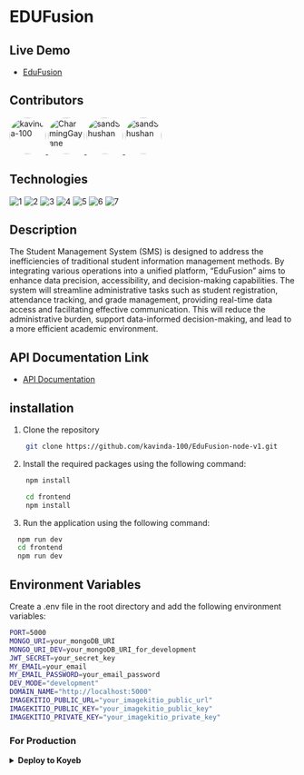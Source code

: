 # EDUFusion

## Live Demo
- [EduFusion](https://chief-friederike-technk-12177a0b.koyeb.app/)

## Contributors

<a href="https://github.com/kavinda-100">

  <img src="https://avatars.githubusercontent.com/u/152590601?s=64&v=4" width="64" height="64" alt="kavinda-100" style="border-radius: 50%;" />

</a>

<a href="https://github.com/ChaminduGayanuka-OUSL">

  <img src="https://avatars.githubusercontent.com/u/172014849?s=64&v=4" width="64" height="64" alt="CharmingGayane" style="border-radius: 50%;" />

</a>

<a href="https://github.com/sandunMadhushan">

  <img src="https://avatars.githubusercontent.com/u/69344147?s=64&v=4" width="64" height="64" alt="sandShushan" style="border-radius: 50%;" />

</a>

<a href="https://github.com/dilwan-thennakoon">

  <img src="https://avatars.githubusercontent.com/u/172015341?v=4" width="64" height="64" alt="sandShushan" style="border-radius: 50%;" />

</a>



## Technologies
![1](https://img.shields.io/badge/v1.1-Bun.sh-gray?style=flat)
![2](https://img.shields.io/badge/v4.19-Express.js-green?style=flat)
![3](https://img.shields.io/badge/v7-MongoDB-Evergreen?style=flat)
![4](https://img.shields.io/badge/v8.7-Mongoose-red?style=flat)
![5](https://img.shields.io/badge/v5-Vite-yellow?style=flat)
![6](https://img.shields.io/badge/v18-React-blue?style=flat)
![7](https://img.shields.io/badge/v3.4-TailwindCss-blue?style=flat)

## Description
The Student Management System (SMS) is designed to address the inefficiencies of traditional student information management
methods. By integrating various operations into a unified platform, “EduFusion” aims to enhance data precision,
accessibility, and decision-making capabilities.
The system will streamline administrative tasks such as student registration, attendance tracking,
and grade management, providing real-time data access and facilitating effective communication.
This will reduce the administrative burden, support data-informed decision-making, and lead to a more efficient
academic environment.

## API Documentation Link
- [API Documentation](https://documenter.getpostman.com/view/29134650/2sAYHxojVL)

## installation
1. Clone the repository
```bash
    git clone https://github.com/kavinda-100/EduFusion-node-v1.git
```

2. Install the required packages using the following command: 
```bash
    npm install
```

```bash
    cd frontend
    npm install
```

3. Run the application using the following command:
  ```bash
    npm run dev
    cd frontend
    npm run dev
```


## Environment Variables
Create a .env file in the root directory and add the following environment variables:
```bash
PORT=5000
MONGO_URI=your_mongoDB_URI
MONGO_URI_DEV=your_mongoDB_URI_for_development
JWT_SECRET=your_secret_key
MY_EMAIL=your_email
MY_EMAIL_PASSWORD=your_email_password
DEV_MODE="development"
DOMAIN_NAME="http://localhost:5000"
IMAGEKITIO_PUBLIC_URL="your_imagekitio_public_url"
IMAGEKITIO_PUBLIC_KEY="your_imagekitio_public_key"
IMAGEKITIO_PRIVATE_KEY="your_imagekitio_private_key"
```


### For Production
<details>
<summary><b>Deploy to Koyeb</b></summary>

[![Deploy to Koyeb](https://www.koyeb.com/static/images/deploy/button.svg)](https://app.koyeb.com/deploy?type=git&repository=github.com/kavinda-100/EduFusion-node-v1&env[PORT]=5000&env[MONGO_URI]&env[MONGO_URI_DEV]&env[JWT_SECRET]&env[MY_EMAIL]&env[MY_EMAIL_PASSWORD]&env[DEV_MODE]&env[DOMAIN_NAME]=http://localhost:5000&env[IMAGEKITIO_PUBLIC_URL]&env[IMAGEKITIO_PUBLIC_KEY]&env[IMAGEKITIO_PRIVATE_KEY]&env[VITE_IMAGEKITIO_PUBLIC_URL]&env[VITE_IMAGEKITIO_PUBLIC_KEY]&env[VITE_IMAGEKITIO_PRIVATE_KEY]&env[VITE_IMAGEKITIO_PUBLIC_KEY]&env[VITE_IMAGEKITIO_PRIVATE_KEY]&env[VITE_IMAGEKITIO_PUBLIC_URL]&env[VITE_IMAGEKITIO_PUBLIC_KEY]&env[VITE_IMAGEKITIO_PRIVATE_KEY]&env[VITE_IMAGEKITIO_PUBLIC_URL]&env[VITE_IMAGEKITIO_PUBLIC_KEY]&env[VITE_IMAGEKITIO_PRIVATE_KEY]&env[VITE_IMAGEKITIO_PUBLIC_URL]&env[VITE_IMAGEKITIO_PUBLIC_KEY]&env[VITE_IMAGEKITIO_PRIVATE_KEY]&env[VITE_IMAGEKITIO_PUBLIC_URL]&env[VITE_IMAGEKITIO_PUBLIC_KEY]&env[VITE_IMAGEKITIO_PRIVATE_KEY]&env[VITE_IMAGEKITIO_PUBLIC_URL]&env[VITE_IMAGEKITIO_PUBLIC_KEY]&env[VITE_IMAGEKITIO_PRIVATE_KEY]&env[VITE_IMAGEKITIO_PUBLIC_URL]&env[VITE_IMAGEKITIO_PUBLIC_KEY]&env[VITE_IMAGEKITIO_PRIVATE_KEY]&env[VITE_IMAGEKITIO_PUBLIC_URL]&env[VITE_IMAGEKITIO_PUBLIC_KEY]&env[VITE_IMAGEKITIO_PRIVATE_KEY]&env[VITE_IMAGEKITIO_PUBLIC_URL]&env[VITE_IMAGEKITIO_PUBLIC_KEY]&env[VITE_IMAGEKITIO_PRIVATE_KEY]&env[VITE_IMAGEKITIO_PUBLIC_URL]&env[VITE_IMAGEKITIO_PUBLIC_KEY]&env[VITE_IMAGEKITIO_PRIVATE_KEY]&env[VITE_IMAGEKITIO_PUBLIC_URL]&env[VITE_IMAGEKITIO_PUBLIC_KEY]&env[VITE_IMAGEKITIO_PRIVATE_KEY]&env[VITE_IMAGEKITIO_PUBLIC_URL]&env[VITE_IMAGEKITIO_PUBLIC_KEY]&env[VITE_IMAGEKITIO_PRIVATE_KEY]&&branch=main&name=EduFusion)

</details>

